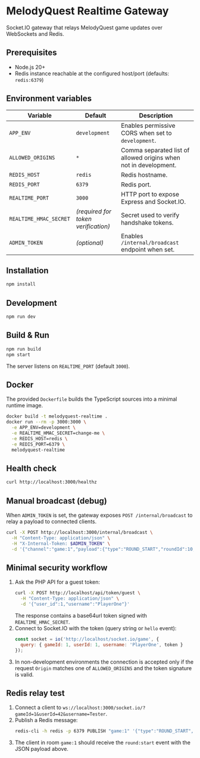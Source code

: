 # MelodyQuest Realtime Gateway

Socket.IO gateway that relays MelodyQuest game updates over WebSockets and Redis.

## Prerequisites

- Node.js 20+
- Redis instance reachable at the configured host/port (defaults: `redis:6379`)

## Environment variables

| Variable | Default | Description |
| --- | --- | --- |
| `APP_ENV` | `development` | Enables permissive CORS when set to `development`. |
| `ALLOWED_ORIGINS` | `*` | Comma separated list of allowed origins when not in development. |
| `REDIS_HOST` | `redis` | Redis hostname. |
| `REDIS_PORT` | `6379` | Redis port. |
| `REALTIME_PORT` | `3000` | HTTP port to expose Express and Socket.IO. |
| `REALTIME_HMAC_SECRET` | _(required for token verification)_ | Secret used to verify handshake tokens. |
| `ADMIN_TOKEN` | _(optional)_ | Enables `/internal/broadcast` endpoint when set. |

## Installation

```bash
npm install
```

## Development

```bash
npm run dev
```

## Build & Run

```bash
npm run build
npm start
```

The server listens on `REALTIME_PORT` (default `3000`).

## Docker

The provided `Dockerfile` builds the TypeScript sources into a minimal runtime image.

```bash
docker build -t melodyquest-realtime .
docker run --rm -p 3000:3000 \
  -e APP_ENV=development \
  -e REALTIME_HMAC_SECRET=change-me \
  -e REDIS_HOST=redis \
  -e REDIS_PORT=6379 \
  melodyquest-realtime
```

## Health check

```bash
curl http://localhost:3000/healthz
```

## Manual broadcast (debug)

When `ADMIN_TOKEN` is set, the gateway exposes `POST /internal/broadcast` to relay a payload to connected clients.

```bash
curl -X POST http://localhost:3000/internal/broadcast \
  -H "Content-Type: application/json" \
  -H "X-Internal-Token: $ADMIN_TOKEN" \
  -d '{"channel":"game:1","payload":{"type":"ROUND_START","roundId":10,"track_id":5}}'
```

## Minimal security workflow

1. Ask the PHP API for a guest token:
   ```bash
   curl -X POST http://localhost/api/token/guest \
     -H "Content-Type: application/json" \
     -d '{"user_id":1,"username":"PlayerOne"}'
   ```
   The response contains a base64url token signed with `REALTIME_HMAC_SECRET`.
2. Connect to Socket.IO with the token (query string or `hello` event):
   ```javascript
   const socket = io('http://localhost/socket.io/game', {
     query: { gameId: 1, userId: 1, username: 'PlayerOne', token }
   });
   ```
3. In non-development environments the connection is accepted only if the request `Origin` matches one of `ALLOWED_ORIGINS` and the token signature is valid.

## Redis relay test

1. Connect a client to `ws://localhost:3000/socket.io/?gameId=1&userId=42&username=Tester`.
2. Publish a Redis message:
   ```bash
   redis-cli -h redis -p 6379 PUBLISH "game:1" '{"type":"ROUND_START","roundId":10,"track_id":5}'
   ```
3. The client in room `game:1` should receive the `round:start` event with the JSON payload above.
